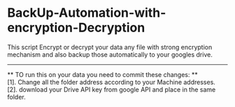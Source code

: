 # BackUp-Automation-with-encryption-Decryption
This script Encrypt or decrypt your data any file with strong encryption mechanism and also backup those automatically to your googles drive.
<hr>
** TO run this on your data you need to commit these changes: ** <br>
[1]. Change all the folder address according to your Machine addresses.<br>
[2]. download your Drive API key from google API and place in the same folder.

